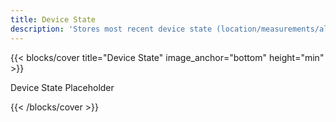 ```yaml
---
title: Device State
description: 'Stores most recent device state (location/measurements/alerts) based on analysis of device event stream.'
---
```


<!--add blocks of content here to add more sections to the  page -->

{{< blocks/cover title="Device State" image_anchor="bottom" height="min" >}}
<p class="lead mt-5">Device State Placeholder</p>
{{< /blocks/cover >}}
